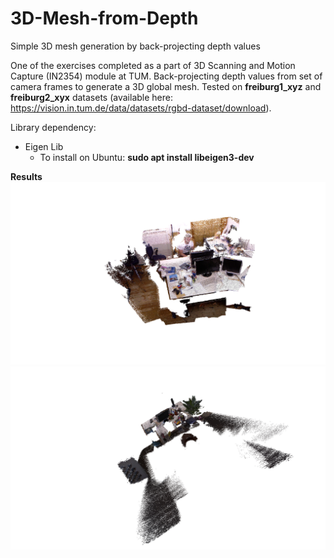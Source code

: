 # 3D-Mesh-from-Depth
Simple 3D mesh generation by back-projecting depth values


One of the exercises completed as a part of 3D Scanning and Motion Capture (IN2354) module at TUM. Back-projecting depth values from set of camera frames to generate a 3D global mesh. Tested on **freiburg1_xyz** and **freiburg2_xyx** datasets (available here: https://vision.in.tum.de/data/datasets/rgbd-dataset/download). 

Library dependency: 
- Eigen Lib
    - To install on Ubuntu: **sudo apt install libeigen3-dev**



**Results**
    <img src="freiburg1_snapshot.png" title="Freiburg1 dataset">
    <img src="freiburg2_snapshot.png" title="Freiburg2 dataset" >
